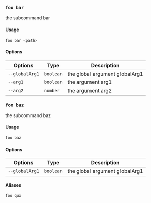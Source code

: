### `foo bar`

the subcommand bar

#### Usage

```bash
foo bar <path>
```

#### Options

| Options        | Type      | Description                    |
| -------------- | --------- | ------------------------------ |
| `--globalArg1` | `boolean` | the global argument globalArg1 |
| `--arg1`       | `boolean` | the argument arg1              |
| `--arg2`       | `number`  | the argument arg2              |

### `foo baz`

the subcommand baz

#### Usage

```bash
foo baz
```

#### Options

| Options        | Type      | Description                    |
| -------------- | --------- | ------------------------------ |
| `--globalArg1` | `boolean` | the global argument globalArg1 |

#### Aliases

`foo qux`
